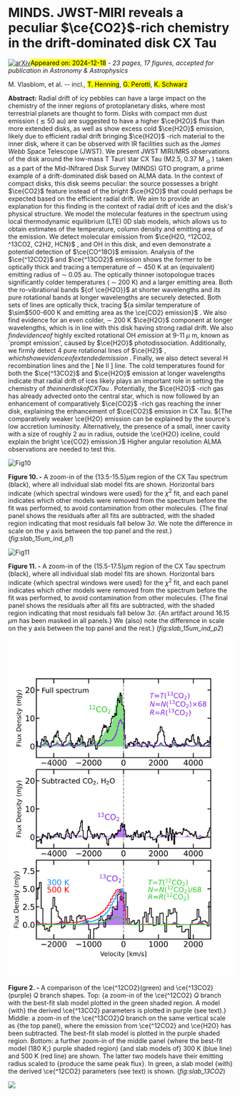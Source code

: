 <div class="macros" style="visibility:hidden;">
$\newcommand{\ensuremath}{}$
$\newcommand{\xspace}{}$
$\newcommand{\object}[1]{\texttt{#1}}$
$\newcommand{\farcs}{{.}''}$
$\newcommand{\farcm}{{.}'}$
$\newcommand{\arcsec}{''}$
$\newcommand{\arcmin}{'}$
$\newcommand{\ion}[2]{#1#2}$
$\newcommand{\textsc}[1]{\textrm{#1}}$
$\newcommand{\hl}[1]{\textrm{#1}}$
$\newcommand{\footnote}[1]{}$
$\newcommand{\mv}[1]{\textcolor{Thistle}{MV: #1}}$</div>



<div id="title">

# MINDS. JWST-MIRI reveals a peculiar $\ce{CO2}$-rich chemistry in the drift-dominated disk CX Tau

</div>
<div id="comments">

[![arXiv](https://img.shields.io/badge/arXiv-2412.12715-b31b1b.svg)](https://arxiv.org/abs/2412.12715)<mark>Appeared on: 2024-12-18</mark> -  _23 pages, 17 figures, accepted for publication in Astronomy & Astrophysics_

</div>
<div id="authors">

M. Vlasblom, et al. -- incl., <mark>T. Henning</mark>, <mark>G. Perotti</mark>, <mark>K. Schwarz</mark>

</div>
<div id="abstract">

**Abstract:** Radial drift of icy pebbles can have a large impact on the chemistry of the inner regions of protoplanetary disks, where most terrestrial planets are thought to form. Disks with compact mm dust emission ( $\lesssim$ 50 au) are suggested to have a higher $\ce{H2O}$ flux than more extended disks, as well as show excess cold $\ce{H2O}$ emission, likely due to efficient radial drift bringing $\ce{H2O}$ -rich material to the inner disk, where it can be observed with IR facilities such as the _James Webb_ Space Telescope (JWST). We present JWST MIRI/MRS observations of the disk around the low-mass T Tauri star CX Tau (M2.5, 0.37 M $_\odot$ ) taken as a part of the Mid-INfrared Disk Survey (MINDS) GTO program, a prime example of a drift-dominated disk based on ALMA data. In the context of compact disks, this disk seems peculiar: the source possesses a bright $\ce{CO2}$ feature instead of the bright $\ce{H2O}$ that could perhaps be expected based on the efficient radial drift. We aim to provide an explanation for this finding in the context of radial drift of ices and the disk's physical structure. We model the molecular features in the spectrum using local thermodynamic equilibrium (LTE) 0D slab models, which allows us to obtain estimates of the temperature, column density and emitting area of the emission. We detect molecular emission from $\ce{H2O, ^12CO2, ^13CO2, C2H2, HCN}$ , and OH in this disk, and even demonstrate a potential detection of $\ce{CO^18O}$ emission. Analysis of the $\ce{^12CO2}$ and $\ce{^13CO2}$ emission shows the former to be optically thick and tracing a temperature of $\sim$ ${450}$ K at an (equivalent) emitting radius of $\sim$ 0.05 au. The optically thinner isotopologue traces significantly colder temperatures ( $\sim$ ${200}$ K) and a larger emitting area. Both the ro-vibrational bands ${of \ce{H2O}}$ at shorter wavelengths and ${its}$ pure rotational bands at longer wavelengths are securely detected. Both sets of lines are optically thick, tracing ${a similar temperature of $\sim$500-600 K and emitting area as the \ce{CO2} emission}$ . We also find evidence for an even colder, $\sim$ ${200}$ K $\ce{H2O}$ component at longer wavelengths, which is in line with this disk having strong radial drift. We also ${find evidence of}$ highly excited rotational OH ${emission}$ at 9-11 $\mu$ m, known as `prompt emission', caused by $\ce{H2O}$ photodissociation. Additionally, we firmly detect 4 pure rotational lines of $\ce{H2}$ , ${which show evidence of extended emission}$ . Finally, we also detect several H recombination lines and the [ Ne II ] line. The cold temperatures found for both the $\ce{^13CO2}$ and $\ce{H2O}$ emission at longer wavelengths indicate that radial drift of ices likely plays an important role in setting the chemistry of ${the inner disk of CX Tau}$ . Potentially, the $\ce{H2O}$ -rich gas has already advected onto the central star, which is now followed by an enhancement of comparatively $\ce{CO2}$ -rich gas reaching the inner disk, explaining the enhancement of $\ce{CO2}$ emission in CX Tau. ${The comparatively weaker \ce{H2O} emission can be explained by the source's low accretion luminosity. Alternatively, the presence of a small, inner cavity with a size of roughly 2 au in radius, outside the \ce{H2O} iceline, could explain the bright \ce{CO2} emission.}$ Higher angular resolution ALMA observations are needed to test this.

</div>

<div id="div_fig1">

<img src="tmp_2412.12715/./Figures/CXTau_slab_15um_ind_v8b_CS_p1_v3.png" alt="Fig10" width="100%"/>

**Figure 10. -** A zoom-in of the {13.5-15.5}$\mu$m region of the CX Tau spectrum (black), where all individual slab model fits are shown. Horizontal bars indicate {which spectral windows were used} for the $\chi^2$ fit, and each panel indicates which other models were removed from the spectrum before the fit was performed, to avoid contamination from other molecules. {The final panel shows the residuals after all fits are subtracted, with the shaded region indicating that most residuals fall below 3$\sigma$. We note the difference in scale on the y axis between the top panel and the rest.} (*fig:slab_15um_ind_p1*)

</div>
<div id="div_fig2">

<img src="tmp_2412.12715/./Figures/CXTau_slab_15um_ind_v8b_CS_p2_v3.png" alt="Fig11" width="100%"/>

**Figure 11. -** A zoom-in of the {15.5-17.5}$\mu$m region of the CX Tau spectrum (black), where all individual slab model fits are shown. Horizontal bars indicate {which spectral windows were used} for the $\chi^2$ fit, and each panel indicates which other models were removed from the spectrum before the fit was performed, to avoid contamination from other molecules. {The final panel shows the residuals after all fits are subtracted, with the shaded region indicating that most residuals fall below 3$\sigma$. {An artifact around 16.15 $\mu$m has been masked in all panels.} We {also} note the difference in scale on the y axis between the top panel and the rest.} (*fig:slab_15um_ind_p2*)

</div>
<div id="div_fig3">

<img src="tmp_2412.12715/./Figures/CXTau_slab_13CO2_v8b_CS_v2.png" alt="Fig2" width="100%"/>

**Figure 2. -** A comparison of the \ce{^12CO2}(green) and \ce{^13CO2}(purple) $Q$ branch shapes. Top: {a zoom-in of the \ce{^12CO2} $Q$ branch with the best-fit slab model plotted in the green shaded region. A model {with} the derived \ce{^13CO2} parameters is plotted in purple (see text).} Middle: a zoom-in of the \ce{^13CO2}$Q$ branch on the same vertical scale as {the top panel}, where the emission from \ce{^12CO2} and \ce{H2O} has been subtracted. The best-fit slab model is plotted in the purple shaded region. Bottom: a further zoom-in of the middle panel {where the best-fit model (180 K;} purple shaded region) {and slab models of} 300 K (blue line) and 500 K (red line) are shown. The latter two models have their emitting radius scaled to {produce the same peak flux}. In green, a slab model {with} the derived \ce{^12CO2} parameters (see text) is shown. (*fig:slab_13CO2*)

</div><div id="qrcode"><img src=https://api.qrserver.com/v1/create-qr-code/?size=100x100&data="https://arxiv.org/abs/2412.12715"></div>
